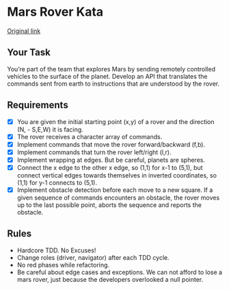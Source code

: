 # Mars Rover Kata

[Original link](https://kata-log.rocks/mars-rover-kata)

## Your Task
You’re part of the team that explores Mars by sending remotely controlled vehicles to the surface of the planet. Develop an API that translates the commands sent from earth to instructions that are understood by the rover.

## Requirements
 - [x] You are given the initial starting point (x,y) of a rover and the direction (N, - S,E,W) it is facing.
 - [x] The rover receives a character array of commands.
 - [x] Implement commands that move the rover forward/backward (f,b).
 - [x] Implement commands that turn the rover left/right (l,r).
 - [x] Implement wrapping at edges. But be careful, planets are spheres.
 - [x] Connect the x edge to the other x edge, so (1,1) for x-1 to (5,1), but connect vertical edges towards themselves in inverted coordinates, so (1,1) for y-1 connects to (5,1).
 - [x] Implement obstacle detection before each move to a new square. If a given sequence of commands encounters an obstacle, the rover moves up to the last possible point, aborts the sequence and reports the obstacle.

## Rules
 - Hardcore TDD. No Excuses!
 - Change roles (driver, navigator) after each TDD cycle.
 - No red phases while refactoring.
 - Be careful about edge cases and exceptions. We can not afford to lose a mars rover, just because the developers overlooked a null pointer.